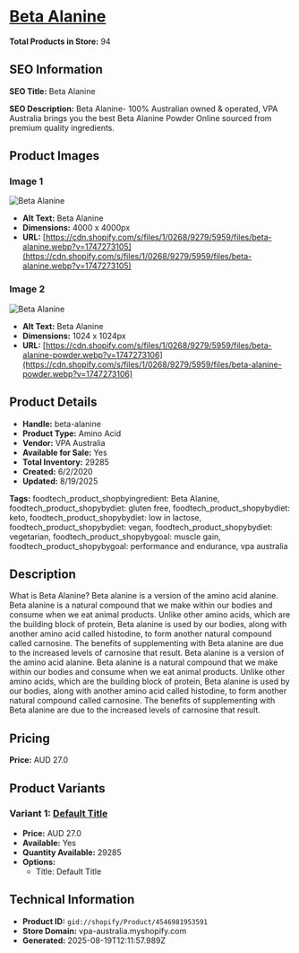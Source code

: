 # [Beta Alanine](https://vpa-australia.myshopify.com/products/beta-alanine)

**Total Products in Store:** 94

## SEO Information

**SEO Title:** Beta Alanine

**SEO Description:** Beta Alanine- 100% Australian owned & operated, VPA Australia brings you the best Beta Alanine Powder Online sourced from premium quality ingredients.

## Product Images

### Image 1
![Beta Alanine](https://cdn.shopify.com/s/files/1/0268/9279/5959/files/beta-alanine.webp?v=1747273105)

- **Alt Text:** Beta Alanine
- **Dimensions:** 4000 x 4000px
- **URL:** [https://cdn.shopify.com/s/files/1/0268/9279/5959/files/beta-alanine.webp?v=1747273105](https://cdn.shopify.com/s/files/1/0268/9279/5959/files/beta-alanine.webp?v=1747273105)

### Image 2
![Beta Alanine](https://cdn.shopify.com/s/files/1/0268/9279/5959/files/beta-alanine-powder.webp?v=1747273106)

- **Alt Text:** Beta Alanine
- **Dimensions:** 1024 x 1024px
- **URL:** [https://cdn.shopify.com/s/files/1/0268/9279/5959/files/beta-alanine-powder.webp?v=1747273106](https://cdn.shopify.com/s/files/1/0268/9279/5959/files/beta-alanine-powder.webp?v=1747273106)

## Product Details

- **Handle:** beta-alanine
- **Product Type:** Amino Acid
- **Vendor:** VPA Australia
- **Available for Sale:** Yes
- **Total Inventory:** 29285
- **Created:** 6/2/2020
- **Updated:** 8/19/2025

**Tags:** foodtech_product_shopbyingredient: Beta Alanine, foodtech_product_shopybydiet: gluten free, foodtech_product_shopybydiet: keto, foodtech_product_shopybydiet: low in lactose, foodtech_product_shopybydiet: vegan, foodtech_product_shopybydiet: vegetarian, foodtech_product_shopybygoal: muscle gain, foodtech_product_shopybygoal: performance and endurance, vpa australia

## Description

What is Beta Alanine? Beta alanine is a version of the amino acid alanine. Beta alanine is a natural compound that we make within our bodies and consume when we eat animal products. Unlike other amino acids, which are the building block of protein, Beta alanine is used by our bodies, along with another amino acid called histodine, to form another natural compound called carnosine. The benefits of supplementing with Beta alanine are due to the increased levels of carnosine that result. Beta alanine is a version of the amino acid alanine. Beta alanine is a natural compound that we make within our bodies and consume when we eat animal products. Unlike other amino acids, which are the building block of protein, Beta alanine is used by our bodies, along with another amino acid called histodine, to form another natural compound called carnosine. The benefits of supplementing with Beta alanine are due to the increased levels of carnosine that result.

## Pricing

**Price:** AUD 27.0

## Product Variants

### Variant 1: [Default Title](https://vpa-australia.myshopify.com/products/beta-alanine)

- **Price:** AUD 27.0
- **Available:** Yes
- **Quantity Available:** 29285
- **Options:**
  - Title: Default Title

## Technical Information

- **Product ID:** `gid://shopify/Product/4546981953591`
- **Store Domain:** vpa-australia.myshopify.com
- **Generated:** 2025-08-19T12:11:57.989Z

